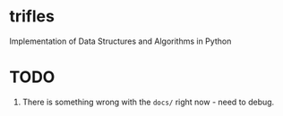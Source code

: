 # trifles
Implementation of Data Structures and Algorithms in Python

# TODO

1. There is something wrong with the `docs/` right now - need to debug.
